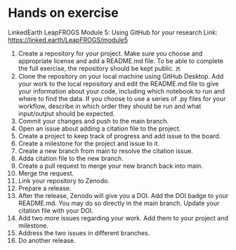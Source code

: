 # Hands on exercise

LinkedEarth LeapFROGS
Module 5: Using GitHub for your research
Link: https://linked.earth/LeapFROGS/module5

1. Create a repository for your project. Make sure you choose and appropriate license and add a README.md file. To be able to complete the full exercise, the repository should be kept public. &#2611;
2. Clone the repository on your local machine using GitHub Desktop. Add your work to the local repository and edit the README.md file to give your information about your code, including which notebook to run and where to find the data. If you choose to use a series of .py files for your workflow, describe in which order they should be run and what input/output should be expected.
3. Commit your changes and push to the main branch.
4. Open an issue about adding a citation file to the project.
5. Create a project to keep track of progress and add issue to the board.
6. Create a milestone for the project and issue to it.
7. Create a new branch from main to resolve the citation issue.
8. Adda citation file to the new branch.
9. Create a pull request to merge your new branch back into main.
10. Merge the request.
11. Link your repository to Zenodo.
12. Prepare a release.
13. After the release, Zenodo will give you a DOI. Add the DOI badge to your README.md. You may do so directly in the main branch. Update your citation file with your DOI.
14. Add two more issues regarding your work. Add them to your project and milestone.
15. Address the two issues in different branches.
16. Do another release.
